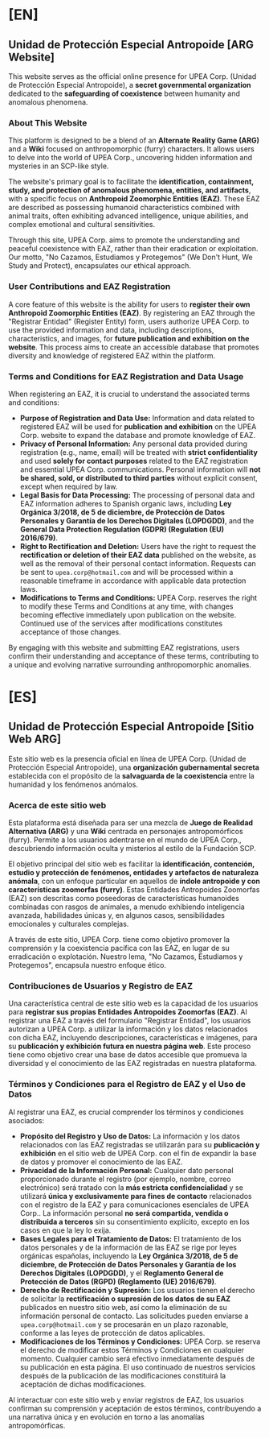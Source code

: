 # [EN]

## Unidad de Protección Especial Antropoide [ARG Website]

This website serves as the official online presence for UPEA Corp. (Unidad de Protección Especial Antropoide), a **secret governmental organization** dedicated to the **safeguarding of coexistence** between humanity and anomalous phenomena.

### About This Website

This platform is designed to be a blend of an **Alternate Reality Game (ARG)** and a **Wiki** focused on anthropomorphic (furry) characters. It allows users to delve into the world of UPEA Corp., uncovering hidden information and mysteries in an SCP-like style.

The website's primary goal is to facilitate the **identification, containment, study, and protection of anomalous phenomena, entities, and artifacts**, with a specific focus on **Anthropoid Zoomorphic Entities (EAZ)**. These EAZ are described as possessing humanoid characteristics combined with animal traits, often exhibiting advanced intelligence, unique abilities, and complex emotional and cultural sensitivities.

Through this site, UPEA Corp. aims to promote the understanding and peaceful coexistence with EAZ, rather than their eradication or exploitation. Our motto, "No Cazamos, Estudiamos y Protegemos" (We Don't Hunt, We Study and Protect), encapsulates our ethical approach.

### User Contributions and EAZ Registration

A core feature of this website is the ability for users to **register their own Anthropoid Zoomorphic Entities (EAZ)**. By registering an EAZ through the "Registrar Entidad" (Register Entity) form, users authorize UPEA Corp. to use the provided information and data, including descriptions, characteristics, and images, for **future publication and exhibition on the website**. This process aims to create an accessible database that promotes diversity and knowledge of registered EAZ within the platform.

### Terms and Conditions for EAZ Registration and Data Usage

When registering an EAZ, it is crucial to understand the associated terms and conditions:

* **Purpose of Registration and Data Use:** Information and data related to registered EAZ will be used for **publication and exhibition** on the UPEA Corp. website to expand the database and promote knowledge of EAZ.
* **Privacy of Personal Information:** Any personal data provided during registration (e.g., name, email) will be treated with **strict confidentiality** and used **solely for contact purposes** related to the EAZ registration and essential UPEA Corp. communications. Personal information will **not be shared, sold, or distributed to third parties** without explicit consent, except when required by law.
* **Legal Basis for Data Processing:** The processing of personal data and EAZ information adheres to Spanish organic laws, including **Ley Orgánica 3/2018, de 5 de diciembre, de Protección de Datos Personales y Garantía de los Derechos Digitales (LOPDGDD)**, and the **General Data Protection Regulation (GDPR) (Regulation (EU) 2016/679)**.
* **Right to Rectification and Deletion:** Users have the right to request the **rectification or deletion of their EAZ data** published on the website, as well as the removal of their personal contact information. Requests can be sent to `upea.corp@hotmail.com` and will be processed within a reasonable timeframe in accordance with applicable data protection laws.
* **Modifications to Terms and Conditions:** UPEA Corp. reserves the right to modify these Terms and Conditions at any time, with changes becoming effective immediately upon publication on the website. Continued use of the services after modifications constitutes acceptance of those changes.

By engaging with this website and submitting EAZ registrations, users confirm their understanding and acceptance of these terms, contributing to a unique and evolving narrative surrounding anthropomorphic anomalies.

# [ES]

## Unidad de Protección Especial Antropoide [Sitio Web ARG]

Este sitio web es la presencia oficial en línea de UPEA Corp. (Unidad de Protección Especial Antropoide), una **organización gubernamental secreta** establecida con el propósito de la **salvaguarda de la coexistencia** entre la humanidad y los fenómenos anómalos.

### Acerca de este sitio web

Esta plataforma está diseñada para ser una mezcla de **Juego de Realidad Alternativa (ARG)** y una **Wiki** centrada en personajes antropomórficos (furry). Permite a los usuarios adentrarse en el mundo de UPEA Corp., descubriendo información oculta y misterios al estilo de la Fundación SCP.

El objetivo principal del sitio web es facilitar la **identificación, contención, estudio y protección de fenómenos, entidades y artefactos de naturaleza anómala**, con un enfoque particular en aquellos de **índole antropoide y con características zoomorfas (furry)**. Estas Entidades Antropoides Zoomorfas (EAZ) son descritas como poseedoras de características humanoides combinadas con rasgos de animales, a menudo exhibiendo inteligencia avanzada, habilidades únicas y, en algunos casos, sensibilidades emocionales y culturales complejas.

A través de este sitio, UPEA Corp. tiene como objetivo promover la comprensión y la coexistencia pacífica con las EAZ, en lugar de su erradicación o explotación. Nuestro lema, "No Cazamos, Estudiamos y Protegemos", encapsula nuestro enfoque ético.

### Contribuciones de Usuarios y Registro de EAZ

Una característica central de este sitio web es la capacidad de los usuarios para **registrar sus propias Entidades Antropoides Zoomorfas (EAZ)**. Al registrar una EAZ a través del formulario "Registrar Entidad", los usuarios autorizan a UPEA Corp. a utilizar la información y los datos relacionados con dicha EAZ, incluyendo descripciones, características e imágenes, para su **publicación y exhibición futura en nuestra página web**. Este proceso tiene como objetivo crear una base de datos accesible que promueva la diversidad y el conocimiento de las EAZ registradas en nuestra plataforma.

### Términos y Condiciones para el Registro de EAZ y el Uso de Datos

Al registrar una EAZ, es crucial comprender los términos y condiciones asociados:

* **Propósito del Registro y Uso de Datos:** La información y los datos relacionados con las EAZ registradas se utilizarán para su **publicación y exhibición** en el sitio web de UPEA Corp. con el fin de expandir la base de datos y promover el conocimiento de las EAZ.
* **Privacidad de la Información Personal:** Cualquier dato personal proporcionado durante el registro (por ejemplo, nombre, correo electrónico) será tratado con la **más estricta confidencialidad** y se utilizará **única y exclusivamente para fines de contacto** relacionados con el registro de la EAZ y para comunicaciones esenciales de UPEA Corp.. La información personal **no será compartida, vendida o distribuida a terceros** sin su consentimiento explícito, excepto en los casos en que la ley lo exija.
* **Bases Legales para el Tratamiento de Datos:** El tratamiento de los datos personales y de la información de las EAZ se rige por leyes orgánicas españolas, incluyendo la **Ley Orgánica 3/2018, de 5 de diciembre, de Protección de Datos Personales y Garantía de los Derechos Digitales (LOPDGDD)**, y el **Reglamento General de Protección de Datos (RGPD) (Reglamento (UE) 2016/679)**.
* **Derecho de Rectificación y Supresión:** Los usuarios tienen el derecho de solicitar la **rectificación o supresión de los datos de su EAZ** publicados en nuestro sitio web, así como la eliminación de su información personal de contacto. Las solicitudes pueden enviarse a `upea.corp@hotmail.com` y se procesarán en un plazo razonable, conforme a las leyes de protección de datos aplicables.
* **Modificaciones de los Términos y Condiciones:** UPEA Corp. se reserva el derecho de modificar estos Términos y Condiciones en cualquier momento. Cualquier cambio será efectivo inmediatamente después de su publicación en esta página. El uso continuado de nuestros servicios después de la publicación de las modificaciones constituirá la aceptación de dichas modificaciones.

Al interactuar con este sitio web y enviar registros de EAZ, los usuarios confirman su comprensión y aceptación de estos términos, contribuyendo a una narrativa única y en evolución en torno a las anomalías antropomórficas.